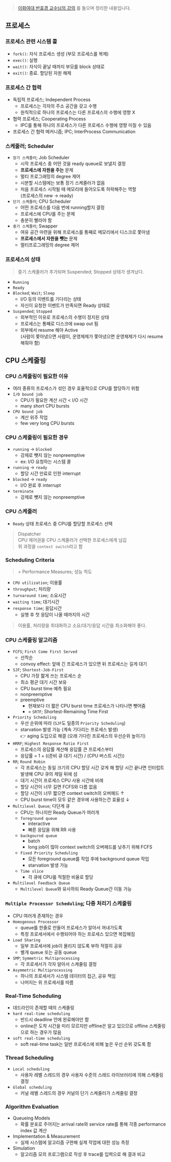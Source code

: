 > [이화여대 반효경 교수님의 강의](http://www.kocw.or.kr/home/cview.do?mty=p&kemId=1226304&ar=relateCourse) 를 들으며 정리한 내용입니다.

## 프로세스
### 프로세스 관련 시스템 콜
- `fork()`: 자식 프로세스 생성 (부모 프로세스를 복제)
- `exec()`: 실행
- `wait()`: 자식이 끝날 때까지 부모를 block 상태로
- `exit()`: 종료. 할당된 자원 해제

### 프로세스 간 협력
- 독립적 프로세스; Independent Process
  - 프로세스는 각자의 주소 공간을 갖고 수행
  - 원칙적으로 하나의 프로세스는 다른 프로세스의 수행에 영향 X
- 협력 프로세스; Cooperating Process
  - IPC를 통해 하나의 프로세스가 다른 프로세스 수행에 영향 미칠 수 있음
- 프로세스 간 협력 메커니즘; IPC; InterProcess Communication

### 스케줄러; Scheduler
- `장기 스케줄러`; Job Scheduler
  - 시작 프로세스 중 어떤 것을 ready queue로 보낼지 결정
  - **프로세스에 자원을 주는** 문제
  - 멀티 프로그래밍의 degree 제어
  - 시분할 시스템에는 보통 장기 스케줄러가 없음
  - 처음 프로세스 시작될 때 메모리에 들어오도록 허락해주는 역할  
    (프로세스의 new -> ready)
- `단기 스케줄러`; CPU Scheduler
  - 어떤 프로세스를 다음 번에 running할지 결정
  - 프로세스에 CPU를 주는 문제
  - 충분히 빨라야 함
- `중기 스케줄러`; Swapper
  - 여유 공간 마련을 위해 프로세스를 통째로 메모리에서 디스크로 쫓아냄
  - **프로세스에서 자원을 뺏는** 문제
  - 멀티프로그래밍의 degree 제어

### 프로세스의 상태
> 중기 스케줄러가 추가되며 Suspended; Stopped 상태가 생겨났다.
- `Running`
- `Ready`
- `Blocked`; `Wait`; `Sleep`
  - I/O 등의 이벤트를 기다리는 상태
  - 자신이 요청한 이벤트가 만족되면 Ready 상태로
- `Suspended`; `Stopped`
  - 외부적인 이유로 프로세스의 수행이 정지된 상태
  - 프로세스는 통째로 디스크에 swap out 됨
  - 외부에서 resume 해야 Active  
    (사람이 쫓아냈으면 사람이, 운영체제가 쫓아냈으면 운영체제가 다시 resume 해줘야 함)

## CPU 스케줄링

### CPU 스케줄링이 필요한 이유
- 여러 종류의 프로세스가 섞인 경우 효율적으로 CPU를 할당하기 위함
- `I/O bound job`
  - CPU가 필요한 계산 시간 < I/O 시간
  - many short CPU bursts
- `CPU bound job`
  - 계산 위주 작업
  - few very long CPU bursts

### CPU 스케줄링이 필요한 경우
- `running` -> `blocked`
  - 강제로 뺏지 않는 nonpreemptive 
  - ex: I/O 요청하는 시스템 콜
- `running` -> `ready`
  - 할당 시간 만료로 인한 interrupt
- `blocked` -> `ready`
  - I/O 완료 후 interrupt
- `terminate`
  - 강제로 뺏지 않는 nonpreemptive 
  
### CPU 스케줄러
- `Ready` 상태 프로세스 중 CPU를 할당할 프로세스 선택

> Dispatcher  
> CPU 제어권을 CPU 스케줄러가 선택한 프로세스에게 넘김    
> 위 과정을 `context switch`라고 함

### Scheduling Criteria
> = Performance Measures; 성능 척도
- `CPU utilization`; 이용률
- `throughput`; 처리량
- `turnaround time`; 소요시간
- `waiting time`; 대기시간
- `response time`; 응답시간
  - 실행 후 첫 응답이 나올 때까지의 시간

> 이용률, 처리량을 최대화하고 소요/대기/응답 시간을 최소화해야 좋다.

### CPU 스케줄링 알고리즘
- `FCFS`; `First Come First Served`
  - 선착순
  - convoy effect: 앞에 긴 프로세스가 있으면 뒤 프로세스는 길게 대기
- `SJF`; `Shortest-Job-First`
  - CPU 가장 짧게 쓰는 프로세스 순
  - 최소 평균 대기 시간 보유
  - CPU burst time 예측 필요
  - nonpreemptive
  - preemptive
    - 현재보다 더 짧은 CPU burst time 프로세스가 나타나면 뺏어줌
    - = `SRTF`; Shortest-Remaining Time First
- `Priority Scheduling`
  - 우선 순위에 따라 (`SJF`도 일종의 `Priority Scheduling`)
  - starvation 발생 가능 (계속 기다리는 프로세스 발생)  
    👉 aging 도입으로 해결 (오래 기다린 프로세스의 우선순위 높이기)
- `HRRF`; `Highest Response Ratio First`
  - 프로세스의 응답률 계산해 응답률 큰 프로세스부터
  - 응답률 = 1 + ((준비 큐 대기 시간) / (CPU 버스트 시간))
- `RR`; `Round Robin`
  - 각 프로세스는 동일 크기의 CPU 할당 시간 갖게 해 할당 시간 끝나면 인터럽트 발생해 CPU 큐의 제일 뒤에 섬
  - 대기 시간이 프로세스 CPU 사용 시간에 비례
  - 할당 시간이 너무 길면 FCFS와 다름 없음
  - 할당 시간이 너무 짧으면 context switch의 오버헤드 ↑
  - CPU burst time이 모두 같은 경우에 사용하는건 효율성 ↓
- `Multilevel Queue`; 다단계 큐
  - CPU는 하나지만 Ready Queue가 여러개
  - `foreground queue`
    - interactive
    - 빠른 응답을 위해 RR 사용
  - `backgournd queue`
    - batch
    - long job이 많아 context switch의 오버헤드를 낮추기 위해 FCFS
  - `Fixed Priority Scheduling`
    - 모든 foreground queue를 작업 후에 background queue 작업
    - starvation 발생 가능
  - `Time slice`
    - 각 큐에 CPU를 적절한 비율로 할당
- `Multilevel Feedback Queue`
  - `Multilevel Queue`와 유사하되 Ready Queue간 이동 가능

### `Multiple Processor Scheduling`; 다중 처리기 스케줄링
- CPU 여러개 존재하는 경우
- `Homogenous Processor`
  - queue를 한줄로 만들어 프로세스가 알아서 꺼내가도록
  - 특정 프로세서에서 수행되어야 하는 프로세스 있으면 복잡해짐
- `Load Sharing`
  - 일부 프로세서에 job이 몰리지 않도록 부하 적절히 공유
  - 별개 queue 또는 공동 queue
- `SMP`; `Symmetric Multiprocessing`
  - 각 프로세서가 각자 알아서 스케쥴링 결정
- `Asymmetric Multiprocessing`
  - 하나의 프로세서가 시스템 데이터의 접근, 공유 책임
  - 나머지는 위 프로세서를 따름

### Real-Time Scheduling
- 데드라인이 존재할 때의 스케줄링
- `hard real-time scheduling`
  - 반드시 deadline 안에 완료해야만 함
  - online은 도착 시간을 미리 모르지만 offline은 알고 있으므로 offline 스케줄링으로 하는 경우가 많음
- `soft real-time scheduling`
  - soft real-time task는 일반 프로세스에 비해 높은 우선 순위 갖도록 함

### Thread Scheduling
- `Local scheduling`
  - 사용자 레벨 스레드의 경우 사용자 수준의 스레드 라이브러리에 의해 스케줄링 결정
- `Global scheduling`
  - 커널 레벨 스레드의 경우 커널의 단기 스케줄러가 스케줄링 결정

### Algorithm Evaluation
- Queueing Models
  - 확률 분포로 주어지는 arrival rate와 service rate를 통해 각종 performance index 값 계산
- Implementation & Measurement
  - 실제 시스템에 알고리즘 구현해 실제 작업에 대한 성능 측정
- Simulation
  - 알고리즘 모의 프로그램으로 작성 후 trace를 입력으로 해 결과 비교
